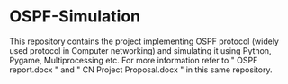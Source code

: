 # OSPF-Simulation
This repository contains the project implementing OSPF protocol (widely used protocol in Computer networking) and simulating it using Python, Pygame, Multiprocessing etc.
For more information refer to " OSPF report.docx " and " CN Project Proposal.docx " in this same repository.
